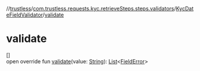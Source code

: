 //[trustless](../../../index.md)/[com.trustless.requests.kyc.retrieveSteps.steps.validators](../index.md)/[KycDateFieldValidator](index.md)/[validate](validate.md)

# validate

[]\
open override fun [validate](validate.md)(value: [String](https://kotlinlang.org/api/latest/jvm/stdlib/kotlin/-string/index.html)): [List](https://kotlinlang.org/api/latest/jvm/stdlib/kotlin.collections/-list/index.html)&lt;[FieldError](../../com.trustless.requests.kyc.retrieveSteps.steps.fields/-field-error/index.md)&gt;
